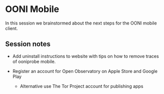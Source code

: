 # OONI Mobile

In this session we brainstormed about the next steps for the OONI mobile
client.

## Session notes

* Add uninstall instructions to website with tips on how to remove traces of
  ooniprobe mobile.

* Register an account for Open Observatory on Apple Store and Google Play

    - Alternative use The Tor Project account for publishing apps
